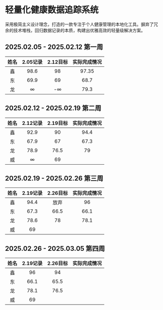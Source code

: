 # 轻量化健康数据追踪系统

采用极简主义设计理念，打造的一款专注于个人健康管理的本地化工具。摒弃了冗余的技术堆栈，回归数据记录的本质，构建出优雅高效的轻量级解决方案。

## 2025.02.05 - 2025.02.12 第一周

| 姓名 | 2.05记录 | 2.12目标 | 实际完成情况 |
|:--------:|:--------:|:--------:|:--------:|
| 鑫  | 98.6  | 98  | 97.35 |
| 东  | 69.9  | 69  | 68.7  |
| 龙  | ∞  | -∞  | 79.3  |


## 2025.02.12 - 2025.02.19 第二周

| 姓名 | 2.12记录 | 2.19目标 | 实际完成情况 |
|:--------:|:--------:|:--------:|:--------:|
| 鑫  |  92.9 |  90 | 94.4  |
| 东  | 67.9  | 67  | 67.3  |
| 龙  | 78.9 |  76.5 | 79  |
| 威  | ∞  | 69  |   |


## 2025.02.19 - 2025.02.26 第三周

| 姓名 | 2.19记录 | 2.26目标 | 实际完成情况 |
|:--------:|:--------:|:--------:|:--------:|
| 鑫  | 94.4  | 放弃  | 96  |
| 东  | 67.3  | 66.5  | 66.1  |
| 龙  | 78.6  | 78  | 78.1  |
| 威  | 69  |   |   |

## 2025.02.26 - 2025.03.05 第四周

| 姓名 | 2.19记录 | 2.26目标 | 实际完成情况 |
|:--------:|:--------:|:--------:|:--------:|
| 鑫  | 96  | 94  |   |
| 东  | 66.1  | 65.5  |   |
| 龙  | 78.1  | 76.5  |   |
| 威  | 69  |   |   |
